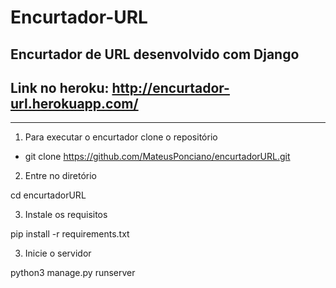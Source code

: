 # Encurtador-URL
Encurtador de URL desenvolvido com Django
------
## Link no heroku: http://encurtador-url.herokuapp.com/
-----

1. Para executar o encurtador clone o repositório
  * git clone https://github.com/MateusPonciano/encurtadorURL.git

2. Entre no diretório

  cd encurtadorURL

3. Instale os requisitos

  pip install -r requirements.txt

3. Inicie o servidor

  python3 manage.py runserver

